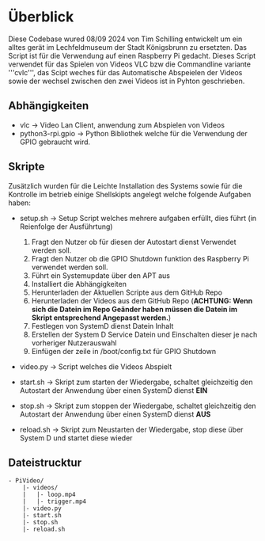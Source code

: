 # Überblick
Diese Codebase wured 08/09 2024 von Tim Schilling entwickelt um ein alltes gerät im Lechfeldmuseum der Stadt Königsbrunn zu ersetzten. Das Script ist für die Verwendung auf einen Raspberry Pi gedacht.
Dieses Script verwendet für das Spielen von Videos VLC bzw die Commandline variante '''cvlc''', das Scipt weches für das Automatische Abspeielen der Videos sowie der wechsel zwischen den zwei Videos ist in Pyhton geschrieben.

## Abhängigkeiten
- vlc -> Video Lan Client, anwendung zum Abspielen von Videos
- python3-rpi.gpio -> Python Bibliothek welche für die Verwendung der GPIO gebraucht wird.

## Skripte
Zusätzlich wurden für die Leichte Installation des Systems sowie für die Kontrolle im betrieb einige Shellskipts angelegt welche folgende Aufgaben haben:

- setup.sh -> Setup Script welches mehrere aufgaben erfüllt, dies führt (in Reienfolge der Ausführtung)
    1. Fragt den Nutzer ob für diesen der Autostart dienst Verwendet werden soll.
    2. Fragt den Nutzer ob die GPIO Shutdown funktion des Raspberry Pi verwendet werden soll.
    3. Führt ein Systemupdate über den APT aus
    4. Installiert die Abhängigkeiten
    5. Herunterladen der Aktuellen Scripte aus dem GitHub Repo
    6. Herunterladen der Videos aus dem GitHub Repo (**ACHTUNG: Wenn sich die Datein im Repo Geänder haben müssen die Datein im Skript entsprechend Angepasst werden.**)
    7. Festlegen von SystemD dienst Datein Inhalt
    8. Erstellen der System D Service Datein und Einschalten dieser je nach vorheriger Nutzerauswahl
    9. Einfügen der zeile in /boot/config.txt für GPIO Shutdown

- video.py -> Script welches die Videos Abspielt
- start.sh -> Skript zum starten der Wiedergabe, schaltet gleichzeitig den Autostart der Anwendung über einen SystemD dienst **EIN**
- stop.sh -> Skript zum stoppen der Wiedergabe, schaltet gleichzeitig den Autostart der Anwendung über einen SystemD dienst **AUS**
- reload.sh -> Skript zum Neustarten der Wiedergabe, stop diese über System D und startet diese wieder

## Dateistrucktur
```
- PiVideo/
    |- videos/
    |   |- loop.mp4
    |   |- trigger.mp4
    |- video.py
    |- start.sh
    |- stop.sh
    |- reload.sh
```
